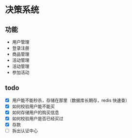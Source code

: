 # 决策系统

## 功能

- 用户管理
- 登录注册
- 商品管理
- 活动管理
- 活动管理
- 参加活动

## todo

- [x] 用户能不能秒杀，存储在那里（数据库长期存，redis 快速查）
- [x] 如何校验用户能不能买
- [x] 如何存储用户的购买信息
- [x] 如何校验用户是否已经买过
- [x] 存款
- [ ] 拆出认证中心
